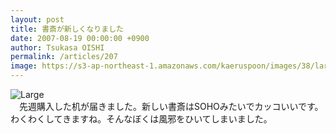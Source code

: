 ```yaml
---
layout: post
title: 書斎が新しくなりました
date: 2007-08-19 00:00:00 +0900
author: Tsukasa OISHI
permalink: /articles/207
image: https://s3-ap-northeast-1.amazonaws.com/kaeruspoon/images/38/large.JPG?1300873898
---
```



![Large](https://s3-ap-northeast-1.amazonaws.com/kaeruspoon/images/38/large.JPG?1300873898)  
　先週購入した机が届きました。新しい書斎はSOHOみたいでカッコいいです。わくわくしてきますね。そんなぼくは風邪をひいてしまいました。  


